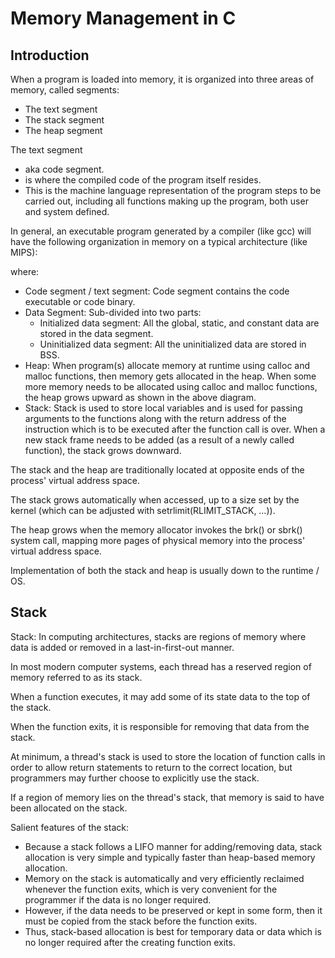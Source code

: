 # Memory Management in C # 

## Introduction ##

When a program is loaded into memory, it is organized into three areas of memory, called segments:
* The text segment
* The stack segment
* The heap segment

The text segment
* aka code segment.
* is where the compiled code of the program itself resides.
* This is the machine language representation of the program steps to be carried out, including all functions making up the program, both user and system defined.

In general, an executable program generated by a compiler (like gcc) will have the following organization in memory on a typical architecture (like MIPS):



where:
* Code segment / text segment: Code segment contains the code executable or code binary.
* Data Segment: Sub-divided into two parts:
  * Initialized data segment: All the global, static, and constant data are stored in the data segment.
  * Uninitialized data segment: All the uninitialized data are stored in BSS.
* Heap: When program(s) allocate memory at runtime using calloc and malloc functions, then memory gets allocated in the heap. When some more memory needs to be allocated using calloc and malloc functions, the heap grows upward as shown in the above diagram.
* Stack: Stack is used to store local variables and is used for passing arguments to the functions along with the return address of the instruction which is to be executed after the function call is over. When a new stack frame needs to be added (as a result of a newly called function), the stack grows downward.

The stack and the heap are traditionally located at opposite ends of the process' virtual address space. 

The stack grows automatically when accessed, up to a size set by the kernel (which can be adjusted with setrlimit(RLIMIT_STACK, …)). 

The heap grows when the memory allocator invokes the brk() or sbrk() system call, mapping more pages of physical memory into the process' virtual address space.

Implementation of both the stack and heap is usually down to the runtime / OS.

## Stack ##

Stack: In computing architectures, stacks are regions of memory where data is added or removed in a last-in-first-out manner.

In most modern computer systems, each thread has a reserved region of memory referred to as its stack.

When a function executes, it may add some of its state data to the top of the stack. 

When the function exits, it is responsible for removing that data from the stack.

At minimum, a thread's stack is used to store the location of function calls in order to allow return statements to return to the correct location, but programmers may further choose to explicitly use the stack.

If a region of memory lies on the thread's stack, that memory is said to have been allocated on the stack.

Salient features of the stack:
* Because a stack follows a LIFO manner for adding/removing data, stack allocation is very simple and typically faster than heap-based memory allocation.
* Memory on the stack is automatically and very efficiently reclaimed whenever the function exits, which is very convenient for the programmer if the data is no longer required.
* However, if the data needs to be preserved or kept in some form, then it must be copied from the stack before the function exits.
* Thus, stack-based allocation is best for temporary data or data which is no longer required after the creating function exits.


